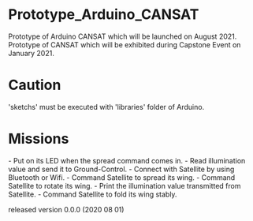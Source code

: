 # Prototype_Arduino_CANSAT
Prototype of Arduino CANSAT which will be launched on August 2021.
Prototype of CANSAT which will be exhibited during Capstone Event on January 2021.

# Caution
'sketchs' must be executed with 'libraries' folder of Arduino.

# Missions

<Satellite>
- Put on its LED when the spread command comes in.
- Read illumination value and send it to Ground-Control.

<Ground-Control>
- Connect with Satellite by using Bluetooth or Wifi.
- Command Satellite to spread its wing.
- Command Satellite to rotate its wing.
- Print the illumination value transmitted from Satellite.
- Command Satellite to fold its wing stably.
  
  
  
  released version 0.0.0 (2020 08 01)
